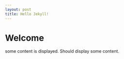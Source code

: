 ```yaml
---
layout: post
title: Hello Jekyll!
---
```

# Welcome
some content is displayed.
Should display some content.
